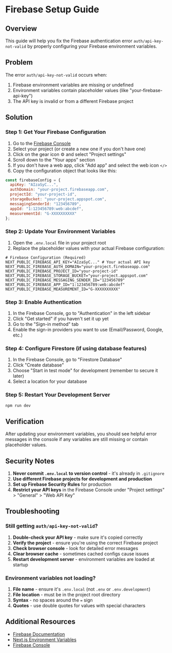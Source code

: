 # Firebase Setup Guide

## Overview
This guide will help you fix the Firebase authentication error `auth/api-key-not-valid` by properly configuring your Firebase environment variables.

## Problem
The error `auth/api-key-not-valid` occurs when:
1. Firebase environment variables are missing or undefined
2. Environment variables contain placeholder values (like "your-firebase-api-key")
3. The API key is invalid or from a different Firebase project

## Solution

### Step 1: Get Your Firebase Configuration

1. Go to the [Firebase Console](https://console.firebase.google.com/)
2. Select your project (or create a new one if you don't have one)
3. Click on the gear icon ⚙️ and select "Project settings"
4. Scroll down to the "Your apps" section
5. If you don't have a web app, click "Add app" and select the web icon `</>`
6. Copy the configuration object that looks like this:

```javascript
const firebaseConfig = {
  apiKey: "AIzaSyC...",
  authDomain: "your-project.firebaseapp.com",
  projectId: "your-project-id",
  storageBucket: "your-project.appspot.com",
  messagingSenderId: "123456789",
  appId: "1:123456789:web:abcdef",
  measurementId: "G-XXXXXXXXXX"
};
```

### Step 2: Update Your Environment Variables

1. Open the `.env.local` file in your project root
2. Replace the placeholder values with your actual Firebase configuration:

```env
# Firebase Configuration (Required)
NEXT_PUBLIC_FIREBASE_API_KEY="AIzaSyC..." # Your actual API key
NEXT_PUBLIC_FIREBASE_AUTH_DOMAIN="your-project.firebaseapp.com"
NEXT_PUBLIC_FIREBASE_PROJECT_ID="your-project-id"
NEXT_PUBLIC_FIREBASE_STORAGE_BUCKET="your-project.appspot.com"
NEXT_PUBLIC_FIREBASE_MESSAGING_SENDER_ID="123456789"
NEXT_PUBLIC_FIREBASE_APP_ID="1:123456789:web:abcdef"
NEXT_PUBLIC_FIREBASE_MEASUREMENT_ID="G-XXXXXXXXXX"
```

### Step 3: Enable Authentication

1. In the Firebase Console, go to "Authentication" in the left sidebar
2. Click "Get started" if you haven't set it up yet
3. Go to the "Sign-in method" tab
4. Enable the sign-in providers you want to use (Email/Password, Google, etc.)

### Step 4: Configure Firestore (if using database features)

1. In the Firebase Console, go to "Firestore Database"
2. Click "Create database"
3. Choose "Start in test mode" for development (remember to secure it later)
4. Select a location for your database

### Step 5: Restart Your Development Server

```bash
npm run dev
```

## Verification

After updating your environment variables, you should see helpful error messages in the console if any variables are still missing or contain placeholder values.

## Security Notes

1. **Never commit `.env.local` to version control** - it's already in `.gitignore`
2. **Use different Firebase projects for development and production**
3. **Set up Firebase Security Rules** for production
4. **Restrict your API keys** in the Firebase Console under "Project settings" > "General" > "Web API Key"

## Troubleshooting

### Still getting `auth/api-key-not-valid`?

1. **Double-check your API key** - make sure it's copied correctly
2. **Verify the project** - ensure you're using the correct Firebase project
3. **Check browser console** - look for detailed error messages
4. **Clear browser cache** - sometimes cached configs cause issues
5. **Restart development server** - environment variables are loaded at startup

### Environment variables not loading?

1. **File name** - ensure it's `.env.local` (not `.env` or `.env.development`)
2. **File location** - must be in the project root directory
3. **Syntax** - no spaces around the `=` sign
4. **Quotes** - use double quotes for values with special characters

## Additional Resources

- [Firebase Documentation](https://firebase.google.com/docs)
- [Next.js Environment Variables](https://nextjs.org/docs/basic-features/environment-variables)
- [Firebase Console](https://console.firebase.google.com/)